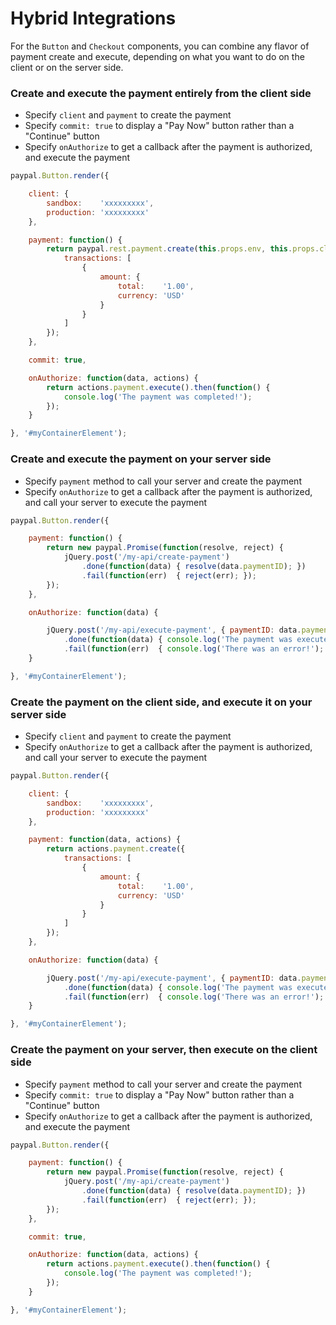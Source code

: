 # Hybrid Integrations

For the `Button` and `Checkout` components, you can combine any flavor of payment create and execute, depending on what
you want to do on the client or on the server side.

### Create and execute the payment entirely from the client side

- Specify `client` and `payment` to create the payment
- Specify `commit: true` to display a "Pay Now" button rather than a "Continue" button
- Specify `onAuthorize` to get a callback after the payment is authorized, and execute the payment

```javascript
paypal.Button.render({

    client: {
        sandbox:    'xxxxxxxxx',
        production: 'xxxxxxxxx'
    },

    payment: function() {
        return paypal.rest.payment.create(this.props.env, this.props.client, {
            transactions: [
                {
                    amount: {
                        total:    '1.00',
                        currency: 'USD'
                    }
                }
            ]
        });
    },

    commit: true,

    onAuthorize: function(data, actions) {
        return actions.payment.execute().then(function() {
            console.log('The payment was completed!');
        });
    }

}, '#myContainerElement');
```

### Create and execute the payment on your server side

- Specify `payment` method to call your server and create the payment
- Specify `onAuthorize` to get a callback after the payment is authorized, and call your server to execute the payment

```javascript
paypal.Button.render({

    payment: function() {
        return new paypal.Promise(function(resolve, reject) {
            jQuery.post('/my-api/create-payment')
                .done(function(data) { resolve(data.paymentID); })
                .fail(function(err)  { reject(err); });
        });
    },

    onAuthorize: function(data) {

        jQuery.post('/my-api/execute-payment', { paymentID: data.paymentID, payerID: data.payerID })
            .done(function(data) { console.log('The payment was executed!'); })
            .fail(function(err)  { console.log('There was an error!');  });
    }

}, '#myContainerElement');
```

### Create the payment on the client side, and execute it on your server side

- Specify `client` and `payment` to create the payment
- Specify `onAuthorize` to get a callback after the payment is authorized, and call your server to execute the payment

```javascript
paypal.Button.render({

    client: {
        sandbox:    'xxxxxxxxx',
        production: 'xxxxxxxxx'
    },

    payment: function(data, actions) {
        return actions.payment.create({
            transactions: [
                {
                    amount: {
                        total:    '1.00',
                        currency: 'USD'
                    }
                }
            ]
        });
    },

    onAuthorize: function(data) {

        jQuery.post('/my-api/execute-payment', { paymentID: data.paymentID, payerID: data.payerID })
            .done(function(data) { console.log('The payment was executed!'); })
            .fail(function(err)  { console.log('There was an error!');  });
    }

}, '#myContainerElement');
```

### Create the payment on your server, then execute on the client side

- Specify `payment` method to call your server and create the payment
- Specify `commit: true` to display a "Pay Now" button rather than a "Continue" button
- Specify `onAuthorize` to get a callback after the payment is authorized, and execute the payment

```javascript
paypal.Button.render({

    payment: function() {
        return new paypal.Promise(function(resolve, reject) {
            jQuery.post('/my-api/create-payment')
                .done(function(data) { resolve(data.paymentID); })
                .fail(function(err)  { reject(err); });
        });
    },

    commit: true,

    onAuthorize: function(data, actions) {
        return actions.payment.execute().then(function() {
            console.log('The payment was completed!');
        });
    }

}, '#myContainerElement');
```
